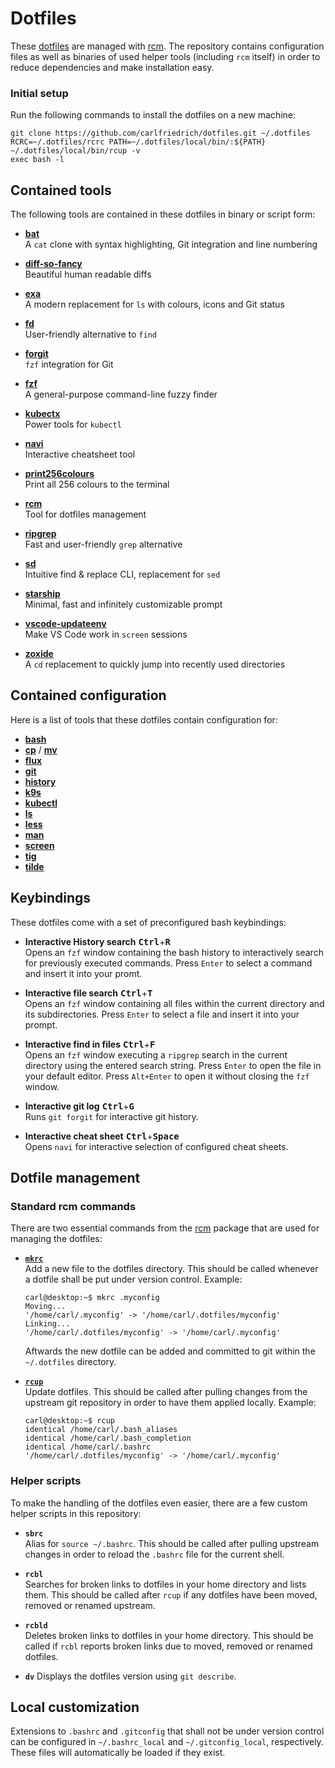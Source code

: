 # Dotfiles

These [dotfiles][1] are managed with [rcm][2]. The repository contains
configuration files as well as binaries of used helper tools (including `rcm`
itself) in order to reduce dependencies and make installation easy.

[1]: https://dotfiles.github.io/
[2]: https://github.com/thoughtbot/rcm


### Initial setup

Run the following commands to install the dotfiles on a new machine:

```shell
git clone https://github.com/carlfriedrich/dotfiles.git ~/.dotfiles
RCRC=~/.dotfiles/rcrc PATH=~/.dotfiles/local/bin/:${PATH} ~/.dotfiles/local/bin/rcup -v
exec bash -l
```

## Contained tools

The following tools are contained in these dotfiles in binary or script form:

- [**bat**](https://github.com/sharkdp/bat)  
  A `cat` clone with syntax highlighting, Git integration and line numbering

- [**diff-so-fancy**](https://github.com/so-fancy/diff-so-fancy)  
  Beautiful human readable diffs

- [**exa**](https://github.com/ogham/exa)  
  A modern replacement for `ls` with colours, icons and Git status

- [**fd**](https://github.com/sharkdp/fd)  
  User-friendly alternative to `find`

- [**forgit**](https://github.com/wfxr/forgit)  
  `fzf` integration for Git

- [**fzf**](https://github.com/junegunn/fzf)  
  A general-purpose command-line fuzzy finder

- [**kubectx**](https://github.com/ahmetb/kubectx)  
  Power tools for `kubectl`

- [**navi**](https://github.com/denisidoro/navi)  
  Interactive cheatsheet tool

- [**print256colours**](https://gist.github.com/HaleTom/89ffe32783f89f403bba96bd7bcd1263)  
  Print all 256 colours to the terminal

- [**rcm**](https://github.com/thoughtbot/rcm)  
  Tool for dotfiles management

- [**ripgrep**](https://github.com/BurntSushi/ripgrep)  
  Fast and user-friendly `grep` alternative

- [**sd**](https://github.com/chmln/sd)  
  Intuitive find & replace CLI, replacement for `sed`

- [**starship**](https://github.com/starship/starship)  
  Minimal, fast and infinitely customizable prompt

- [**vscode-updateenv**](https://superuser.com/a/1613931/1036029)  
  Make VS Code work in `screen` sessions

- [**zoxide**](https://github.com/ajeetdsouza/zoxide)  
  A `cd` replacement to quickly jump into recently used directories


## Contained configuration

Here is a list of tools that these dotfiles contain configuration for:

- [**bash**](https://linux.die.net/man/1/bash)
- [**cp**](https://linux.die.net/man/1/cp) / [**mv**](https://linux.die.net/man/1/mv)
- [**flux**](https://fluxcd.io/flux/cmd/)
- [**git**](https://linux.die.net/man/1/git)
- [**history**](https://linux.die.net/man/1/history)
- [**k9s**](https://k9scli.io/)
- [**kubectl**](https://kubernetes.io/docs/reference/kubectl/)
- [**ls**](https://linux.die.net/man/1/ls)
- [**less**](https://linux.die.net/man/1/less)
- [**man**](https://linux.die.net/man/1/man)
- [**screen**](https://linux.die.net/man/1/screen)
- [**tig**](https://github.com/jonas/tig)
- [**tilde**](https://github.com/gphalkes/tilde)


## Keybindings

These dotfiles come with a set of preconfigured bash keybindings:

- **Interactive History search** <kbd>**Ctrl**</kbd>+<kbd>**R**</kbd>  
  Opens an `fzf` window containing the bash history to interactively search for
  previously executed commands. Press `Enter` to select a command and insert it
  into your promt.

- **Interactive file search** <kbd>**Ctrl**</kbd>+<kbd>**T**</kbd>  
  Opens an `fzf` window containing all files within the current directory and
  its subdirectories. Press `Enter` to select a file and insert it into your
  prompt.

- **Interactive find in files** <kbd>**Ctrl**</kbd>+<kbd>**F**</kbd>  
  Opens an `fzf` window executing a `ripgrep` search in the current directory
  using the entered search string. Press `Enter` to open the file in your
  default editor. Press `Alt+Enter` to open it without closing the `fzf` window.

- **Interactive git log** <kbd>**Ctrl**</kbd>+<kbd>**G**</kbd>  
  Runs `git forgit` for interactive git history.

- **Interactive cheat sheet** <kbd>**Ctrl**</kbd>+<kbd>**Space**</kbd>  
  Opens `navi` for interactive selection of configured cheat sheets.


## Dotfile management

### Standard rcm commands

There are two essential commands from the [rcm][3] package that are used for
managing the dotfiles:

- [**`mkrc`**][4]  
  Add a new file to the dotfiles directory. This should be called whenever a
  dotfile shall be put under version control. Example:

  ```shell
  carl@desktop:~$ mkrc .myconfig
  Moving...
  '/home/carl/.myconfig' -> '/home/carl/.dotfiles/myconfig'
  Linking...
  '/home/carl/.dotfiles/myconfig' -> '/home/carl/.myconfig'
  ```

  Aftwards the new dotfile can be added and committed to git within the
  `~/.dotfiles` directory.

- [**`rcup`**][5]  
  Update dotfiles. This should be called after pulling changes from the upstream
  git repository in order to have them applied locally. Example:

  ```shell
  carl@desktop:~$ rcup
  identical /home/carl/.bash_aliases
  identical /home/carl/.bash_completion
  identical /home/carl/.bashrc
  '/home/carl/.dotfiles/myconfig' -> '/home/carl/.myconfig'
  ```

[3]: https://github.com/thoughtbot/rcm
[4]: http://thoughtbot.github.io/rcm/mkrc.1.html
[5]: http://thoughtbot.github.io/rcm/rcup.1.html


### Helper scripts

To make the handling of the dotfiles even easier, there are a few custom helper
scripts in this repository:

- **`sbrc`**  
  Alias for `source ~/.bashrc`. This should be called after pulling upstream
  changes in order to reload the `.bashrc` file for the current shell.

- **`rcbl`**  
  Searches for broken links to dotfiles in your home directory and lists them.
  This should be called after `rcup` if any dotfiles have been moved, removed
  or renamed upstream.

- **`rcbld`**  
  Deletes broken links to dotfiles in your home directory. This should be called
  if `rcbl` reports broken links due to moved, removed or renamed dotfiles.

- **`dv`**
  Displays the dotfiles version using `git describe`.


## Local customization

Extensions to `.bashrc` and `.gitconfig` that shall not be under version control
can be configured in `~/.bashrc_local` and `~/.gitconfig_local`, respectively.
These files will automatically be loaded if they exist.
